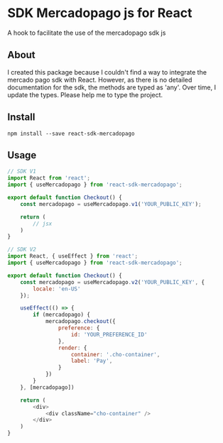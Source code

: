 # SDK Mercadopago js for React
A hook to facilitate the use of the mercadopago sdk js

## About
I created this package because I couldn't find a way to integrate the mercado pago sdk with React. However, as there is no detailed documentation for the sdk, the methods are typed as 'any'. Over time, I update the types. Please help me to type the project.

## Install
```shell
npm install --save react-sdk-mercadopago
```

## Usage
```js
// SDK V1
import React from 'react';
import { useMercadopago } from 'react-sdk-mercadopago';

export default function Checkout() {
    const mercadopago = useMercadopago.v1('YOUR_PUBLIC_KEY');

    return (
        // jsx
    )
}
```
```js
// SDK V2
import React, { useEffect } from 'react';
import { useMercadopago } from 'react-sdk-mercadopago';

export default function Checkout() {
    const mercadopago = useMercadopago.v2('YOUR_PUBLIC_KEY', {
        locale: 'en-US'
    });

    useEffect(() => {
        if (mercadopago) {
            mercadopago.checkout({
                preference: {
                    id: 'YOUR_PREFERENCE_ID'
                },
                render: {
                    container: '.cho-container',
                    label: 'Pay',
                }
            })
        }
    }, [mercadopago])

    return (
        <div>
            <div className="cho-container" />
        </div>
    )
}
```
